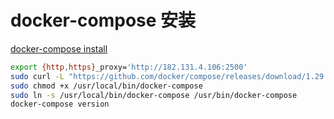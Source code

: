 # docker-compose 安装

[docker-compose install](https://docs.docker.com/compose/install/)

```bash
export {http,https}_proxy='http://182.131.4.106:2500'
sudo curl -L "https://github.com/docker/compose/releases/download/1.29.2/docker-compose-$(uname -s)-$(uname -m)" -o /usr/local/bin/docker-compose
sudo chmod +x /usr/local/bin/docker-compose
sudo ln -s /usr/local/bin/docker-compose /usr/bin/docker-compose
docker-compose version
```
